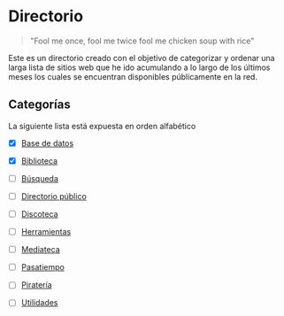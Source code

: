 # Directorio


> "Fool me once,
> fool me twice
> fool me chicken soup with rice"


Este es un directorio creado con el objetivo de categorizar y ordenar una larga lista de sitios web que he ido acumulando a lo largo de los últimos meses los cuales se encuentran disponibles públicamente en la red.


## Categorías

<p1>La siguiente lista está expuesta en orden alfabético<p1/>

- [X] [Base de datos](notes/basededatos.md)

- [x] [Biblioteca](notes/biblioteca.md)

- [ ] [Búsqueda](notes/busqueda.md)

- [ ] [Directorio público](notes/directoriopublico.md)

- [ ] [Discoteca](notes/discoteca.md)

- [ ] [Herramientas](notes/herramienta.md)

- [ ] [Mediateca](notes/mediateca.md)

- [ ] [Pasatiempo](notes/pasatiempo.md)

- [ ] [Piratería](notes/pirateria.md)

- [ ] [Utilidades](notes/utilidades.md)

